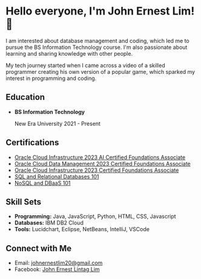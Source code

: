# Hello everyone, I'm John Ernest Lim! 👋

I am interested about database management and coding, which led me to pursue the BS Information Technology course. I'm also passionate about learning and sharing knowledge with other people. 

My tech journey started when I came across a video of a skilled programmer creating his own version of a popular game, which sparked my interest in programming and coding.

## Education

- **BS Information Technology**

  New Era University
  2021 - Present

## Certifications

- [Oracle Cloud Infrastructure 2023 AI Certified Foundations Associate](https://catalog-education.oracle.com/pls/certview/sharebadge?id=1971C391843DB62AF00158E4E50B790D343847F2D836D38A142D1B143779C138)
- [Oracle Cloud Data Management 2023 Certified Foundations Associate](https://catalog-education.oracle.com/pls/certview/sharebadge?id=FEA8FEEBF858787015A25B5027FC91B6C2EA8E809492B2A3317C1D5B3735EB23)
- [Oracle Cloud Infrastructure 2023 Certified Foundations Associate](https://catalog-education.oracle.com/pls/certview/sharebadge?id=4054485013AABBFBEB11C27EDD1EB37D546AC5852AB4707C2C481B818167E65E)
- [SQL and Relational Databases 101](https://courses.cognitiveclass.ai/certificates/c51b1dba95bf4115a266da2dfe076054)
- [NoSQL and DBaaS 101](https://courses.cognitiveclass.ai/certificates/87d7dc95128f4a2280fa69c8bc779df8)

## Skill Sets

- **Programming:** Java, JavaScript, Python, HTML, CSS, Javascript
- **Databases:** IBM DB2 Cloud
- **Tools:** Lucidchart, Eclipse, NetBeans, IntelliJ, VSCode

## Connect with Me

- Email: [johnernestlim20@gmail.com](mailto:johnernestlim20@gmail.com)
- Facebook: [John Ernest Lintag Lim](https://www.facebook.com/johnernest.lintag?mibextid=ZbWKwL)

<!--
**JohnErnestLim/JohnErnestLim** is a ✨ _special_ ✨ repository because its `README.md` (this file) appears on your GitHub profile.

Here are some ideas to get you started:

- 🔭 I’m currently working on ...
- 🌱 I’m currently learning ...
- 👯 I’m looking to collaborate on ...
- 🤔 I’m looking for help with ...
- 💬 Ask me about ...
- 📫 How to reach me: ...
- 😄 Pronouns: ...
- ⚡ Fun fact: ...
-->

